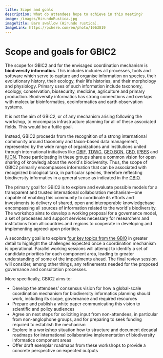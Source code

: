 ```yaml
---
title: Scope and goals
description: What do attendees hope to achieve in this meeting?
image: /images/HirundoRustica.jpg
imageTitle: Barn swallow (Hirundo rustica).
ImageLink: https://pxhere.com/en/photo/1063819
---
```

# Scope and goals for GBIC2

The scope for GBIC2 and for the envisaged coordination mechanism is __biodiversity informatics__. This includes includes all processes, tools and software which serve to capture and organise information on species, their evolutionary history, their ecology, their life histories, and their morphology and physiology. Primary uses of such information include taxonomy, ecology, conservation, biosecurity, medicine, agriculture and primary production. Biodiversity informatics has strong connections and overlaps with molecular bioinformatics, ecoinformatics and earth observation systems. 

It is not the aim of GBIC2, or of any mechanism arising following the workshop, to encompass infrastructure planning for all of these associated fields. This would be a futile goal. 

Instead, GBIC2 proceeds from the recognition of a strong international community around taxonomy and taxon-based data management, represented by the wide range of organizations and institutions united through international initiatives like [GBIF](https://www.gbif.org), [TDWG](http://www.tdwg.org), [GEO BON](http://geobon.org), [CBD](https://www.cbd.int), [IPBES](https://www.ipbes.net)  and [IUCN](https://www.iucn.org). Those participating in these groups share a common vision for open sharing of knowledg about the world's biodiversity. Thus, the scope of GBIC2 primarily encompasses information that can be associated with recognized biological taxa, in particular species, therefore reflecting biodiversity informatics in a general sense as indicated in the [GBIO](../gbio). 

The primary goal for GBIC2 is to explore and evaluate possible models for a transparent and trusted international collaboration mechanism—one capable of enabling this community to coordinate its efforts and investments to delivery of shared, open and interoperable knowledgebase encompassing all sources of information related to the world's biodiversity. The workshop aims to develop a working proposal for a governance model, a set of processes and support services necessary for researchers and institutions from all countries and regions to cooperate in developing and implementing agreed-upon priorities.

A secondary goal is to explore [four key topics from the GBIO](../programme#areas) in greater detail to highlight the challenges expected once a coordination mechanism is operational. Parallel working sessions will attempt to identify a set of candidate priorities for each component area, leading to greater understanding of some of the impediments ahead. The final review session will consider, among other things, any refinements needed for the proposed governance and consultation processes.  

More specifically, GBIC2 aims to:
+ Develop the attendees’ consensus vision for how a global-scale coordination mechanism for biodiversity informatics planning should work, including its scope, governance and required resources
+ Prepare and publish a white paper communicating this vision to scientific and policy audiences
+ Agree on next steps for soliciting input from non-attendees, in particular from non-anglophone groups, and for preparing to seek funding required to establish the mechanism
+ Explore in a workshop situation how to structure and document decadal roadmaps for international collaborative implementation of biodiversity informatics component areas
+ Offer draft exemplar roadmaps from these workshops to provide a concrete perspective on expected outputs
